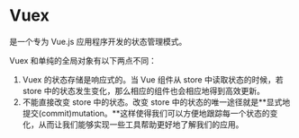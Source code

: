 # Vuex

是一个专为 Vue.js 应用程序开发的状态管理模式。

Vuex 和单纯的全局对象有以下两点不同：

1. Vuex 的状态存储是响应式的。当 Vue 组件从 store 中读取状态的时候，若 store 中的状态发生变化，那么相应的组件也会相应地得到高效更新。
2. 不能直接改变 store 中的状态。改变 store 中的状态的唯一途径就是**显式地提交(commit)mutation。**这样使得我们可以方便地跟踪每一个状态的变化，从而让我们能够实现一些工具帮助更好地了解我们的应用。